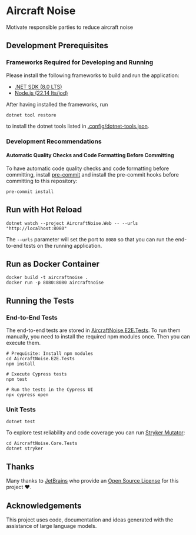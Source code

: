 # Aircraft Noise

Motivate responsible parties to reduce aircraft noise

<!-- Test comment for dependency caching validation -->

## Development Prerequisites

### Frameworks Required for Developing and Running

Please install the following frameworks to build and run the application:

- [.NET SDK (8.0 LTS)](http://get.dot.net/)
- [Node.js (22.14 lts/jod)](https://nodejs.org/)

After having installed the frameworks, run

```shell
dotnet tool restore
```

to install the dotnet tools listed in [.config/dotnet-tools.json](.config/dotnet-tools.json).

### Development Recommendations

#### Automatic Quality Checks and Code Formatting Before Committing

To have automatic code quality checks and code formatting before committing, install [pre-commit](https://pre-commit.com) and install the pre-commit hooks before committing to this repository:

```shell
pre-commit install
```

## Run with Hot Reload

```shell
dotnet watch --project AircraftNoise.Web -- --urls "http://localhost:8080"
```

The `--urls` parameter will set the port to `8080` so that you can run the end-to-end tests on the running application.

## Run as Docker Container

```shell
docker build -t aircraftnoise .
docker run -p 8080:8080 aircraftnoise
```

## Running the Tests

### End-to-End Tests

The end-to-end tests are stored in [AircraftNoise.E2E.Tests](./AircraftNoise.E2E.Tests). To run them manually, you need to install the required npm modules once. Then you can execute them.

```shell
# Prequisite: Install npm modules
cd AircraftNoise.E2E.Tests
npm install

# Execute Cypress tests
npm test

# Run the tests in the Cypress UI
npx cypress open
```

### Unit Tests

```shell
dotnet test
```

To explore test reliability and code coverage you can run [Stryker Mutator](https://stryker-mutator.io/docs/stryker-net/getting-started/):

```shell
cd AircraftNoise.Core.Tests
dotnet stryker
```

## Thanks

Many thanks to [JetBrains](https://www.jetbrains.com/?from=aircraftnoise) who provide an [Open Source License](https://www.jetbrains.com/community/opensource/) for this project ❤️.

## Acknowledgements

This project uses code, documentation and ideas generated with the assistance of large language models.
